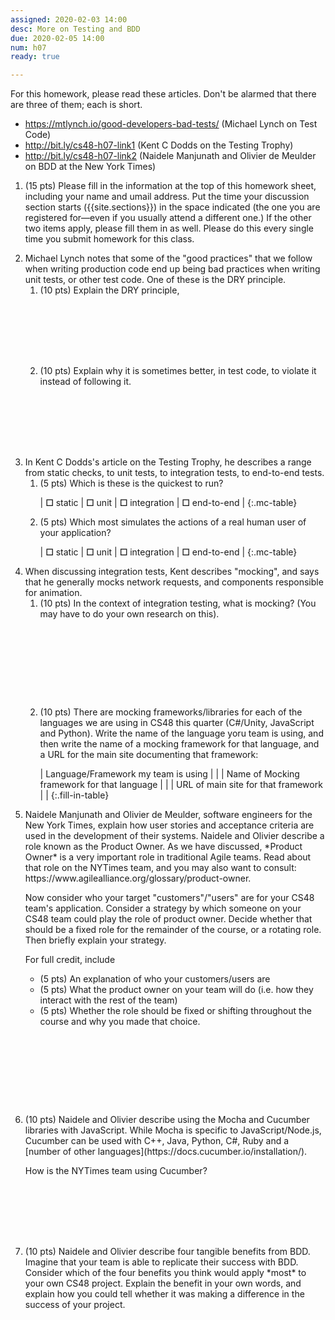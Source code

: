 ```yaml
---
assigned: 2020-02-03 14:00
desc: More on Testing and BDD
due: 2020-02-05 14:00
num: h07
ready: true

---
```


<div style="display:none;">https://ucsb-cs48.github.io/w19/hwk/h07/</div>

For this homework, please read these articles.   Don't be alarmed that there are three of them; each is short.

* <https://mtlynch.io/good-developers-bad-tests/> (Michael Lynch on Test Code)
* <http://bit.ly/cs48-h07-link1> (Kent C Dodds on the Testing Trophy)
* <http://bit.ly/cs48-h07-link2> (Naidele Manjunath and Olivier de Meulder on BDD at the New York Times)

<ol>

<li style="margin-bottom:1em;"> (15 pts) Please fill in the information at the top of this homework sheet, including
your name and umail address.  Put the time your discussion section starts
({{site.sections}}) in the space indicated (the one you are registered for&mdash;even if you usually attend a different one.)  If the other two items apply, please fill
them in as well.  Please do this every single time you submit homework for this class.
</li>
<li style="margin-bottom:0em;" markdown="1">  Michael Lynch notes that some of the "good practices" that we follow when writing production code end up being bad practices when writing unit tests, or other test code.   One of these is the DRY principle.

<ol>

<li style="margin-bottom:8em;" markdown="1"> (10 pts)  Explain the DRY principle, 
</li>

<li style="margin-bottom:8em;" markdown="1"> (10 pts) Explain why it is sometimes better, in test code, to violate it instead of following it.

</li>

</ol>


</li>



<li markdown="1"> In Kent C Dodds's article on the Testing Trophy, he describes a range from static checks, to unit tests, to integration tests, to end-to-end tests.


<ol>
<li style="margin-bottom:1em;" markdown="1"> (5 pts) Which is these is the quickest to run?

<style>
.mc-table b { font-size: 200%; color: black; }
.mc-table td { padding-left: 1em; padding-right: 4em; }
.mc-table * td { border: none; }
</style>

| <b>☐</b> static | <b>☐</b> unit | <b>☐</b> integration | <b>☐</b> end-to-end |
{:.mc-table}


</li>

<li style="margin-bottom:0em;" markdown="1"> (5 pts) Which most simulates the actions of a real human user of your application?

| <b>☐</b> static | <b>☐</b> unit | <b>☐</b> integration | <b>☐</b> end-to-end | 
{:.mc-table}

</li>
</ol>

<div class="pagebreak">
</div>


</li>

<li style="margin-bottom:1em;" > When discussing integration tests, Kent describes "mocking", and says that he generally mocks
network requests, and components responsible for animation.  

<ol>
  
<li style="margin-bottom:10em;"> (10 pts) In the context of integration testing, what is mocking? (You may have to do your own research on this).
</li>
  
<li style="margin-bottom:1em;" markdown="1"> (10 pts) There are mocking frameworks/libraries for each of the languages we are using in CS48 this quarter (C#/Unity, JavaScript and Python).   Write the name of the language yoru team is using, and then write the name  of a mocking framework for that language, and a URL for the main site documenting that framework:

<style>
.fill-in-table td:last-of-type { width: 40em; line-height: 2.5em;}
.fill-in-table td:first-of-type { font-family: Arial Narrow, sans-serif; font-size: 80%; padding: 2px;}
</style>

| Language/Framework my team is using  | |
| Name of Mocking framework for that language | |
| URL of main site for that framework |  |
{:.fill-in-table}
  
</li>  

</ol>
  
</li>

<li style="margin-bottom:10em;" markdown="1"> Naidele Manjunath and Olivier de Meulder, software engineers for the New York Times, explain how user stories and acceptance criteria are used in the development of their systems. Naidele and Olivier describe a role known as the Product Owner.  As we have discussed, *Product Owner* is a very important role in traditional Agile teams.  Read about that role on the NYTimes team, and you may also want to consult: https://www.agilealliance.org/glossary/product-owner.

Now consider who your target "customers"/"users" are for your CS48 team's application.  Consider a strategy by which someone on your CS48 team could play the role of product owner.    Decide whether that should be a fixed role for the remainder of the course, or a rotating role.  Then briefly explain your strategy.  

For full credit, include 
* (5 pts) An explanation of who your customers/users are
* (5 pts) What the product owner on your team will do (i.e. how they interact with the rest of the team)
* (5 pts) Whether the role should be fixed or shifting throughout the course and why you made that choice.


</li>

<li style="margin-bottom:8em;" markdown="1"> (10 pts) Naidele and Olivier describe using the Mocha and Cucumber libraries with JavaScript.  While Mocha is specific to JavaScript/Node.js, Cucumber can be used with C++, Java, Python, C#, Ruby and a [number of other languages](https://docs.cucumber.io/installation/).

How is the NYTimes team using Cucumber?

</li>

<li style="margin-bottom:0em;" markdown="1"> (10 pts) Naidele and Olivier describe four tangible benefits from BDD.  Imagine that your team is able to replicate their success with BDD.    Consider which of the four benefits you think would apply *most* to your own CS48 project.  Explain the benefit in your own words, and explain how you could tell whether it was making a difference in the success of your project. 
</li>



</ol>
